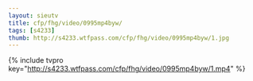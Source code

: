 ```yaml
--- 
layout: sieutv
title: cfp/fhg/video/0995mp4byw/
tags: [s4233]
thumb: http://s4233.wtfpass.com/cfp/fhg/video/0995mp4byw/1.jpg
---
```

{% include tvpro key="http://s4233.wtfpass.com/cfp/fhg/video/0995mp4byw/1.mp4" %} 
